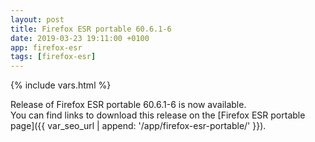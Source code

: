 ```yaml
---
layout: post
title: Firefox ESR portable 60.6.1-6
date: 2019-03-23 19:11:00 +0100
app: firefox-esr
tags: [firefox-esr]
---
```

{% include vars.html %}

Release of Firefox ESR portable 60.6.1-6 is now available.<br />
You can find links to download this release on the [Firefox ESR portable page]({{ var_seo_url | append: '/app/firefox-esr-portable/' }}).